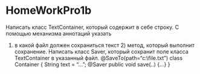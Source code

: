 # HomeWorkPro1b
Написать класс TextContainer, который содержит в себе строку. С помощью механизма аннотаций указать
1) в какой файл должен сохраниться текст 2) метод, который выполнит сохранение. Написать класс Saver,
который сохранит поле класса TextContainer в указанный файл.
@SaveTo(path=“c:\\file.txt”)
class Container {
String text = “…”;
@Saver
public void save(..) {…}
}
